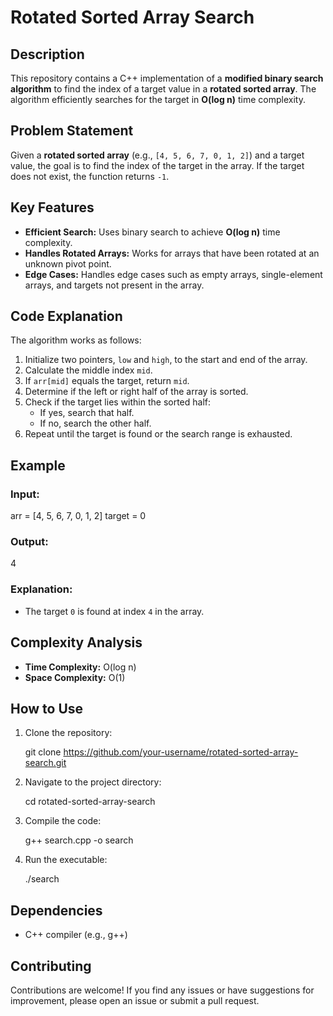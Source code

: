 
# Rotated Sorted Array Search

## Description
This repository contains a C++ implementation of a **modified binary search algorithm** to find the index of a target value in a **rotated sorted array**. The algorithm efficiently searches for the target in **O(log n)** time complexity.

## Problem Statement
Given a **rotated sorted array** (e.g., `[4, 5, 6, 7, 0, 1, 2]`) and a target value, the goal is to find the index of the target in the array. If the target does not exist, the function returns `-1`.

## Key Features
- **Efficient Search:** Uses binary search to achieve **O(log n)** time complexity.
- **Handles Rotated Arrays:** Works for arrays that have been rotated at an unknown pivot point.
- **Edge Cases:** Handles edge cases such as empty arrays, single-element arrays, and targets not present in the array.

## Code Explanation
The algorithm works as follows:
1. Initialize two pointers, `low` and `high`, to the start and end of the array.
2. Calculate the middle index `mid`.
3. If `arr[mid]` equals the target, return `mid`.
4. Determine if the left or right half of the array is sorted.
5. Check if the target lies within the sorted half:
   - If yes, search that half.
   - If no, search the other half.
6. Repeat until the target is found or the search range is exhausted.

## Example
### Input:
arr = [4, 5, 6, 7, 0, 1, 2]
target = 0

### Output:
4


### Explanation:
- The target `0` is found at index `4` in the array.

## Complexity Analysis
- **Time Complexity:** O(log n)
- **Space Complexity:** O(1)

## How to Use
1. Clone the repository:
   
   git clone https://github.com/your-username/rotated-sorted-array-search.git
   
2. Navigate to the project directory:
   
   cd rotated-sorted-array-search
   
3. Compile the code:
   
   g++ search.cpp -o search
   
4. Run the executable:
  
   ./search
  

## Dependencies
- C++ compiler (e.g., g++)

## Contributing
Contributions are welcome! If you find any issues or have suggestions for improvement, please open an issue or submit a pull request.


